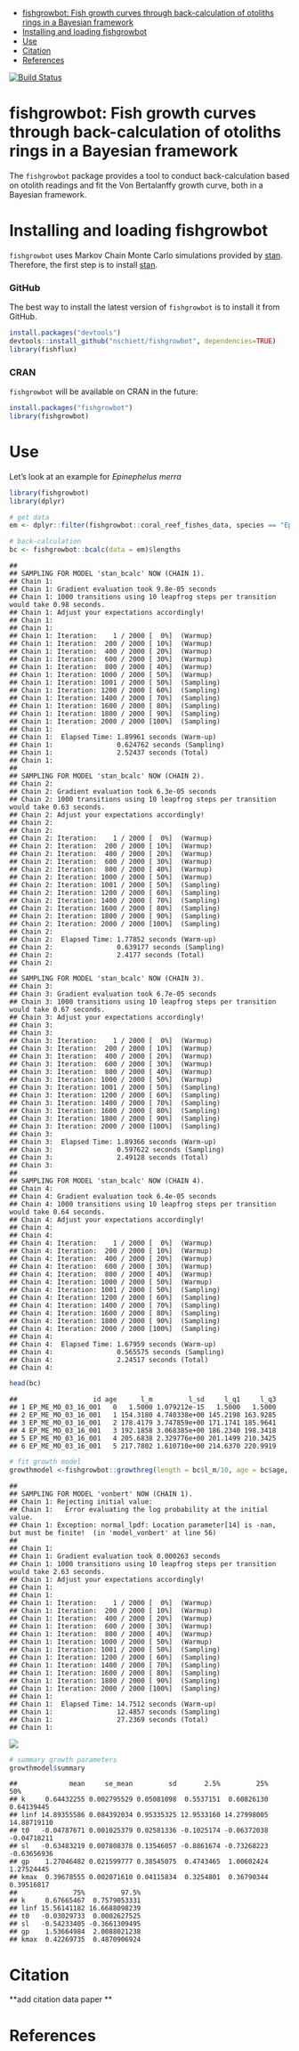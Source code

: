 -   [fishgrowbot: Fish growth curves through back-calculation of
    otoliths rings in a Bayesian
    framework](#fishgrowbot-fish-growth-curves-through-back-calculation-of-otoliths-rings-in-a-bayesian-framework)
-   [Installing and loading
    fishgrowbot](#installing-and-loading-fishgrowbot)
-   [Use](#use)
-   [Citation](#citation)
-   [References](#references)

<!-- badges: start -->
[![Build
Status](https://api.travis-ci.org/nschiett/fishualize.png?branch=master)](https://travis-ci.org/nschiett/fishgrowbot)
<!-- badges: end -->

fishgrowbot: Fish growth curves through back-calculation of otoliths rings in a Bayesian framework
==================================================================================================

The `fishgrowbot` package provides a tool to conduct back-calculation
based on otolith readings and fit the Von Bertalanffy growth curve, both
in a Bayesian framework.

Installing and loading fishgrowbot
==================================

`fishgrowbot` uses Markov Chain Monte Carlo simulations provided by
[stan](https://github.com/stan-dev/rstan/wiki/RStan-Getting-Started).
Therefore, the first step is to install
[stan](https://github.com/stan-dev/rstan/wiki/RStan-Getting-Started).

### GitHub

The best way to install the latest version of `fishgrowbot` is to
install it from GitHub.

``` r
install.packages("devtools")
devtools::install_github("nschiett/fishgrowbot", dependencies=TRUE)
library(fishflux)
```

### CRAN

`fishgrowbot` will be available on CRAN in the future:

``` r
install.packages("fishgrowbot")
library(fishgrowbot)
```

Use
===

Let’s look at an example for *Epinephelus merra*

``` r
library(fishgrowbot)
library(dplyr)

# get data
em <- dplyr::filter(fishgrowbot::coral_reef_fishes_data, species == "Epinephelus merra", location == "Moorea")

# back-calculation
bc <- fishgrowbot::bcalc(data = em)$lengths
```

    ## 
    ## SAMPLING FOR MODEL 'stan_bcalc' NOW (CHAIN 1).
    ## Chain 1: 
    ## Chain 1: Gradient evaluation took 9.8e-05 seconds
    ## Chain 1: 1000 transitions using 10 leapfrog steps per transition would take 0.98 seconds.
    ## Chain 1: Adjust your expectations accordingly!
    ## Chain 1: 
    ## Chain 1: 
    ## Chain 1: Iteration:    1 / 2000 [  0%]  (Warmup)
    ## Chain 1: Iteration:  200 / 2000 [ 10%]  (Warmup)
    ## Chain 1: Iteration:  400 / 2000 [ 20%]  (Warmup)
    ## Chain 1: Iteration:  600 / 2000 [ 30%]  (Warmup)
    ## Chain 1: Iteration:  800 / 2000 [ 40%]  (Warmup)
    ## Chain 1: Iteration: 1000 / 2000 [ 50%]  (Warmup)
    ## Chain 1: Iteration: 1001 / 2000 [ 50%]  (Sampling)
    ## Chain 1: Iteration: 1200 / 2000 [ 60%]  (Sampling)
    ## Chain 1: Iteration: 1400 / 2000 [ 70%]  (Sampling)
    ## Chain 1: Iteration: 1600 / 2000 [ 80%]  (Sampling)
    ## Chain 1: Iteration: 1800 / 2000 [ 90%]  (Sampling)
    ## Chain 1: Iteration: 2000 / 2000 [100%]  (Sampling)
    ## Chain 1: 
    ## Chain 1:  Elapsed Time: 1.89961 seconds (Warm-up)
    ## Chain 1:                0.624762 seconds (Sampling)
    ## Chain 1:                2.52437 seconds (Total)
    ## Chain 1: 
    ## 
    ## SAMPLING FOR MODEL 'stan_bcalc' NOW (CHAIN 2).
    ## Chain 2: 
    ## Chain 2: Gradient evaluation took 6.3e-05 seconds
    ## Chain 2: 1000 transitions using 10 leapfrog steps per transition would take 0.63 seconds.
    ## Chain 2: Adjust your expectations accordingly!
    ## Chain 2: 
    ## Chain 2: 
    ## Chain 2: Iteration:    1 / 2000 [  0%]  (Warmup)
    ## Chain 2: Iteration:  200 / 2000 [ 10%]  (Warmup)
    ## Chain 2: Iteration:  400 / 2000 [ 20%]  (Warmup)
    ## Chain 2: Iteration:  600 / 2000 [ 30%]  (Warmup)
    ## Chain 2: Iteration:  800 / 2000 [ 40%]  (Warmup)
    ## Chain 2: Iteration: 1000 / 2000 [ 50%]  (Warmup)
    ## Chain 2: Iteration: 1001 / 2000 [ 50%]  (Sampling)
    ## Chain 2: Iteration: 1200 / 2000 [ 60%]  (Sampling)
    ## Chain 2: Iteration: 1400 / 2000 [ 70%]  (Sampling)
    ## Chain 2: Iteration: 1600 / 2000 [ 80%]  (Sampling)
    ## Chain 2: Iteration: 1800 / 2000 [ 90%]  (Sampling)
    ## Chain 2: Iteration: 2000 / 2000 [100%]  (Sampling)
    ## Chain 2: 
    ## Chain 2:  Elapsed Time: 1.77852 seconds (Warm-up)
    ## Chain 2:                0.639177 seconds (Sampling)
    ## Chain 2:                2.4177 seconds (Total)
    ## Chain 2: 
    ## 
    ## SAMPLING FOR MODEL 'stan_bcalc' NOW (CHAIN 3).
    ## Chain 3: 
    ## Chain 3: Gradient evaluation took 6.7e-05 seconds
    ## Chain 3: 1000 transitions using 10 leapfrog steps per transition would take 0.67 seconds.
    ## Chain 3: Adjust your expectations accordingly!
    ## Chain 3: 
    ## Chain 3: 
    ## Chain 3: Iteration:    1 / 2000 [  0%]  (Warmup)
    ## Chain 3: Iteration:  200 / 2000 [ 10%]  (Warmup)
    ## Chain 3: Iteration:  400 / 2000 [ 20%]  (Warmup)
    ## Chain 3: Iteration:  600 / 2000 [ 30%]  (Warmup)
    ## Chain 3: Iteration:  800 / 2000 [ 40%]  (Warmup)
    ## Chain 3: Iteration: 1000 / 2000 [ 50%]  (Warmup)
    ## Chain 3: Iteration: 1001 / 2000 [ 50%]  (Sampling)
    ## Chain 3: Iteration: 1200 / 2000 [ 60%]  (Sampling)
    ## Chain 3: Iteration: 1400 / 2000 [ 70%]  (Sampling)
    ## Chain 3: Iteration: 1600 / 2000 [ 80%]  (Sampling)
    ## Chain 3: Iteration: 1800 / 2000 [ 90%]  (Sampling)
    ## Chain 3: Iteration: 2000 / 2000 [100%]  (Sampling)
    ## Chain 3: 
    ## Chain 3:  Elapsed Time: 1.89366 seconds (Warm-up)
    ## Chain 3:                0.597622 seconds (Sampling)
    ## Chain 3:                2.49128 seconds (Total)
    ## Chain 3: 
    ## 
    ## SAMPLING FOR MODEL 'stan_bcalc' NOW (CHAIN 4).
    ## Chain 4: 
    ## Chain 4: Gradient evaluation took 6.4e-05 seconds
    ## Chain 4: 1000 transitions using 10 leapfrog steps per transition would take 0.64 seconds.
    ## Chain 4: Adjust your expectations accordingly!
    ## Chain 4: 
    ## Chain 4: 
    ## Chain 4: Iteration:    1 / 2000 [  0%]  (Warmup)
    ## Chain 4: Iteration:  200 / 2000 [ 10%]  (Warmup)
    ## Chain 4: Iteration:  400 / 2000 [ 20%]  (Warmup)
    ## Chain 4: Iteration:  600 / 2000 [ 30%]  (Warmup)
    ## Chain 4: Iteration:  800 / 2000 [ 40%]  (Warmup)
    ## Chain 4: Iteration: 1000 / 2000 [ 50%]  (Warmup)
    ## Chain 4: Iteration: 1001 / 2000 [ 50%]  (Sampling)
    ## Chain 4: Iteration: 1200 / 2000 [ 60%]  (Sampling)
    ## Chain 4: Iteration: 1400 / 2000 [ 70%]  (Sampling)
    ## Chain 4: Iteration: 1600 / 2000 [ 80%]  (Sampling)
    ## Chain 4: Iteration: 1800 / 2000 [ 90%]  (Sampling)
    ## Chain 4: Iteration: 2000 / 2000 [100%]  (Sampling)
    ## Chain 4: 
    ## Chain 4:  Elapsed Time: 1.67959 seconds (Warm-up)
    ## Chain 4:                0.565575 seconds (Sampling)
    ## Chain 4:                2.24517 seconds (Total)
    ## Chain 4:

``` r
head(bc)
```

    ##                   id age      l_m         l_sd     l_q1     l_q3
    ## 1 EP_ME_MO_03_16_001   0   1.5000 1.079212e-15   1.5000   1.5000
    ## 2 EP_ME_MO_03_16_001   1 154.3180 4.740338e+00 145.2198 163.9285
    ## 3 EP_ME_MO_03_16_001   2 178.4179 3.747859e+00 171.1741 185.9641
    ## 4 EP_ME_MO_03_16_001   3 192.1858 3.068385e+00 186.2340 198.3418
    ## 5 EP_ME_MO_03_16_001   4 205.6838 2.329776e+00 201.1499 210.3425
    ## 6 EP_ME_MO_03_16_001   5 217.7802 1.610710e+00 214.6370 220.9919

``` r
# fit growth model
growthmodel <-fishgrowbot::growthreg(length = bc$l_m/10, age = bc$age, id = bc$id, lmax = 32, linf_m = 30, chains = 1)
```

    ## 
    ## SAMPLING FOR MODEL 'vonbert' NOW (CHAIN 1).
    ## Chain 1: Rejecting initial value:
    ## Chain 1:   Error evaluating the log probability at the initial value.
    ## Chain 1: Exception: normal_lpdf: Location parameter[14] is -nan, but must be finite!  (in 'model_vonbert' at line 56)
    ## 
    ## Chain 1: 
    ## Chain 1: Gradient evaluation took 0.000263 seconds
    ## Chain 1: 1000 transitions using 10 leapfrog steps per transition would take 2.63 seconds.
    ## Chain 1: Adjust your expectations accordingly!
    ## Chain 1: 
    ## Chain 1: 
    ## Chain 1: Iteration:    1 / 2000 [  0%]  (Warmup)
    ## Chain 1: Iteration:  200 / 2000 [ 10%]  (Warmup)
    ## Chain 1: Iteration:  400 / 2000 [ 20%]  (Warmup)
    ## Chain 1: Iteration:  600 / 2000 [ 30%]  (Warmup)
    ## Chain 1: Iteration:  800 / 2000 [ 40%]  (Warmup)
    ## Chain 1: Iteration: 1000 / 2000 [ 50%]  (Warmup)
    ## Chain 1: Iteration: 1001 / 2000 [ 50%]  (Sampling)
    ## Chain 1: Iteration: 1200 / 2000 [ 60%]  (Sampling)
    ## Chain 1: Iteration: 1400 / 2000 [ 70%]  (Sampling)
    ## Chain 1: Iteration: 1600 / 2000 [ 80%]  (Sampling)
    ## Chain 1: Iteration: 1800 / 2000 [ 90%]  (Sampling)
    ## Chain 1: Iteration: 2000 / 2000 [100%]  (Sampling)
    ## Chain 1: 
    ## Chain 1:  Elapsed Time: 14.7512 seconds (Warm-up)
    ## Chain 1:                12.4857 seconds (Sampling)
    ## Chain 1:                27.2369 seconds (Total)
    ## Chain 1:

![](README_files/figure-markdown_github/growthmodel-1.png)

``` r
# summary growth parameters
growthmodel$summary
```

    ##             mean     se_mean         sd       2.5%         25%         50%
    ## k     0.64432255 0.002795529 0.05081098  0.5537151  0.60826130  0.64139445
    ## linf 14.89355586 0.084392034 0.95335325 12.9533160 14.27998005 14.88719110
    ## t0   -0.04787671 0.001025379 0.02581336 -0.1025174 -0.06372038 -0.04718211
    ## sl   -0.63483219 0.007808378 0.13546057 -0.8861674 -0.73268223 -0.63656936
    ## gp    1.27046482 0.021599777 0.38545075  0.4743465  1.00602424  1.27524445
    ## kmax  0.39678555 0.002071610 0.04115834  0.3254801  0.36790344  0.39516817
    ##              75%         97.5%
    ## k     0.67665467  0.7579053331
    ## linf 15.56141182 16.6688098239
    ## t0   -0.03029733  0.0002627525
    ## sl   -0.54233405 -0.3661309495
    ## gp    1.53664984  2.0088021238
    ## kmax  0.42269735  0.4870906924

Citation
========

**add citation data paper **

References
==========

